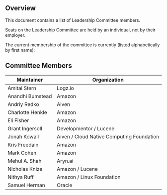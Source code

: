 ## Overview

This document contains a list of Leadership Committee members.

Seats on the Leadership Committee are held by an individual, not by their employer.

The current membership of the committee is currently (listed alphabetically by first name):

## Committee Members

| Maintainer       | Organization |
| ---------------- | -----------  |
| Amitai Stern     | Logz.io      |
| Anandhi Bumstead | Amazon       |
| Andriy Redko	   | Aiven        |
| Charlotte Henkle | Amazon       |
| Eli Fisher	   | Amazon       |
| Grant Ingersoll  | Developmentor / Lucene |
| Jonah Kowall	   | Aiven / Cloud Native Computing Foundation |
| Kris Freedain    | Amazon       |
| Mark Cohen	   | Amazon       |
| Mehul A. Shah	   | Aryn.ai      |
| Nicholas Knize   | Amazon / Lucene
| Nithya Ruff	   | Amazon / Linux Foundation |
| Samuel Herman	   | Oracle       | 